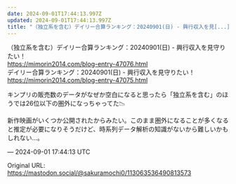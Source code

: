 ```yaml
---
date: 2024-09-01T17:44:13.997Z
updated: 2024-09-01T17:44:13.997Z
title: "（独立系を含む）デイリー合算ランキング：20240901(日) - 興行収入を見[...]"
---
```


<p>（独立系を含む）デイリー合算ランキング：20240901(日) - 興行収入を見守りたい！<br /><a href="https://mimorin2014.com/blog-entry-47076.html" target="_blank" rel="nofollow noopener" translate="no"><span class="invisible">https://</span><span class="ellipsis">mimorin2014.com/blog-entry-470</span><span class="invisible">76.html</span></a><br />デイリー合算ランキング：20240901(日) - 興行収入を見守りたい！<br /><a href="https://mimorin2014.com/blog-entry-47075.html" target="_blank" rel="nofollow noopener" translate="no"><span class="invisible">https://</span><span class="ellipsis">mimorin2014.com/blog-entry-470</span><span class="invisible">75.html</span></a></p><p>キンプリの販売数のデータがなぜか空白になると思ったら「独立系を含む」のほうでは26位以下の圏外になっちゃってた📉</p><p>新作映画がいくつか公開されたからみたい。このまま圏外になることが多くなると推定が必要になりそうだけど、時系列データ解析の知識がないから難しいかもしれない…。</p>

&mdash; 2024-09-01 17:44:13 UTC

Original URL: https://mastodon.social/@sakuramochi0/113063536490813573
